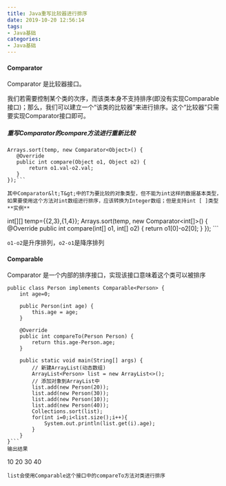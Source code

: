 ```yaml
---
title: Java重写比较器进行排序
date: 2019-10-20 12:56:14
tags:
- Java基础
categories:
- Java基础
---
```

#### Comparator

Comparator 是比较器接口。

我们若需要控制某个类的次序，而该类本身不支持排序(即没有实现Comparable接口)；那么，我们可以建立一个“该类的比较器”来进行排序。这个“比较器”只需要实现Comparator接口即可。  
##### 重写Comparator的compare方法进行重新比较
 ```
 Arrays.sort(temp, new Comparator<Object>() {
    @Override
    public int compare(Object o1, Object o2) {
        return o1.val-o2.val;
    }
});```
        
其中Comparator&lt;T&gt;中的T为要比较的对象类型，但不能为int这样的数据基本类型，如果要使用这个方法对int数组进行排序，应该转换为Integer数组；但是支持int [ ]类型  
**实例**
```
int[][] temp={{2,3},{1,4}};
Arrays.sort(temp, new Comparator<int[]>() {
    @Override
    public int compare(int[] o1, int[] o2) {
        return o1[0]-o2[0];
    }
}); ```

``o1-o2``是升序排列，``o2-o1``是降序排列

#### Comparable
Comparator 是一个内部的排序接口，实现该接口意味着这个类可以被排序
```
public class Person implements Comparable<Person> {
    int age=0;

    public Person(int age) {
        this.age = age;
    }

    @Override
    public int compareTo(Person Person) {
        return this.age-Person.age;
    }

    public static void main(String[] args) {
        // 新建ArrayList(动态数组)
        ArrayList<Person> list = new ArrayList<>();
		// 添加对象到ArrayList中
        list.add(new Person(20));
        list.add(new Person(30));
        list.add(new Person(10));
        list.add(new Person(40));
        Collections.sort(list);
        for(int i=0;i<list.size();i++){
            System.out.println(list.get(i).age);
        }
    }
}```
输出结果
```
10
20
30
40
```
list会使用Comparable这个接口中的compareTo方法对类进行排序
 